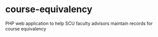 # course-equivalency
 PHP web application to help SCU faculty advisors maintain records for course equivalency 
